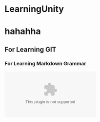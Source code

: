 # LearningUnity

# hahahha
## For Learning GIT

### For Learning Markdown Grammar

![去](www.suntabu.com)


